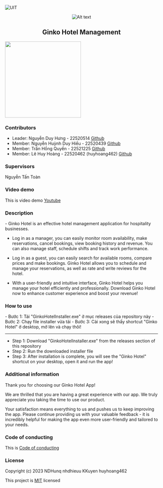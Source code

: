 ![UIT](https://img.shields.io/badge/from-UIT%20VNUHCM-blue?style=for-the-badge&link=https%3A%2F%2Fwww.uit.edu.vn%2F)
<p align="center">
  <img src="https://www.uit.edu.vn/sites/vi/files/banner_uit.png" alt="Alt text">
</p>

 <h2 align="center"> Ginko Hotel Management </h2>
 <img src="" width="250"  />

<h3>Contributors</h3>

- Leader: Nguyễn Duy Hưng - 22520514 [Github](https://github.com/NDHunq/)
- Member: Nguyễn Huỳnh Duy Hiếu - 22520439 [Github](https://github.com/nhdhieuu/)
- Member: Trần Hồng Quyền - 22521225 [Github](https://github.com/KKuyen/)
- Member: Lê Huy Hoàng - 22520462 (huyhoang462) [Github](https://github.com/huyhoang462/)

<h3>Supervisors</h3>

Nguyễn Tấn Toàn

<h3>Video demo</h3>

This is video demo [Youtube]()

<h3>Description</h3>
- Ginko Hotel is an effective hotel management application for hospitality businesses.

- Log in as a manager, you can easily monitor room availability, make reservations, cancel bookings, view booking history and revenue. You can also manage staff, schedule shifts and track work performance.

- Log in as a guest, you can easily search for available rooms, compare prices and make bookings. Ginko Hotel allows you to schedule and manage your reservations, as well as rate and write reviews for the hotel.

- With a user-friendly and intuitive interface, Ginko Hotel helps you manage your hotel efficiently and professionally. Download Ginko Hotel now to enhance customer experience and boost your revenue!


<h3>How to use</h3>
- Bước 1: Tải "GinkoHotelInstaller.exe" ở mục releases của repository này
- Bước 2: Chạy file installer vừa tải
- Bước 3: Cài xong sẽ thấy shortcut "Ginko Hotel" ở desktop, mở lên và chạy thôi!

---
- Step 1: Download "GinkoHotelInstaller.exe" from the releases section of this repository
- Step 2: Run the downloaded installer file
- Step 3: After installation is complete, you will see the "Ginko Hotel" shortcut on your desktop, open it and run the app!

<h3>Additional information</h3>

Thank you for choosing our Ginko Hotel App!

We are thrilled that you are having a great experience with our app. We truly appreciate you taking the time to use our product.

Your satisfaction means everything to us and pushes us to keep improving the app. Please continue providing us with your valuable feedback - it is incredibly helpful for making the app even more user-friendly and tailored to your needs.

<h3>Code of conducting</h3>

This is [Code of conducting](https://github.com/nhdhieuu/IT008_O14_QLKS/blob/main/CODE_OF_CONDUCT.md)

<h3>License</h3>

Copyright (c) 2023 NDHunq nhdhieuu KKuyen huyhoang462

This project is [MIT](https://github.com/nhdhieuu/IT008_O14_QLKS/blob/main/LICENSE) licensed

